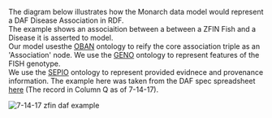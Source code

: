 The diagram below illustrates how the Monarch data model would represent a DAF Disease Association in RDF.  
The example shows an associaition between a between a ZFIN Fish and a Disease it is asserted to model.  
Our model usesthe [OBAN](https://github.com/EBISPOT/OBAN) ontology to reify the core association triple as an 'Association' node. 
We use the [GENO](https://github.com/monarch-initiative/GENO-ontology) ontology to represent features of the FISH genotype.  
We use the [SEPIO](https://github.com/monarch-initiative/SEPIO-ontology) ontology to represent provided evidnece and provenance information. 
The example here was taken from the DAF spec spreadsheet [here](https://docs.google.com/spreadsheets/d/1PrUI8CwV7AejBloWG2e6SNXEz_FSpCeMEwHhcKE9KmU/edit#gid=1006658200) (The record in Column Q as of 7-14-17).

![7-14-17 zfin daf example](https://github.com/monarch-initiative/ingest-artifacts/blob/master/sources/DAF/7-14-17%20ZFIN%20DAF%20example.jpg)
